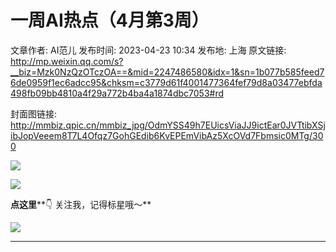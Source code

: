 # 一周AI热点（4月第3周）

文章作者: AI范儿
发布时间: 2023-04-23 10:34
发布地: 上海
原文链接: http://mp.weixin.qq.com/s?__biz=Mzk0NzQzOTczOA==&mid=2247486580&idx=1&sn=1b077b585feed76de0959f1ec6adcc95&chksm=c3779d61f4001477364fef79d8a03477ebfda498fb09bb4810a4f29a772b4ba4a1874dbc7053#rd

封面图链接: http://mmbiz.qpic.cn/mmbiz_jpg/OdmYSS49h7EUicsViaJJ9ictEar0JVTtibXSjibJopVeeem8T7L4Ofqz7GohGEdib6KvEPEmVibAz5XcOVd7Fbmsic0MTg/300

![](https://mmbiz.qpic.cn/mmbiz_jpg/OdmYSS49h7EUicsViaJJ9ictEar0JVTtibXS6iaKGUW2g0ZibtawpCuIwzmjhpBa3iaKlwmarxhvqLtb2eiaotDPTm8gRg/640?wx_fmt=jpeg)

![](https://mmbiz.qpic.cn/mmbiz_gif/OdmYSS49h7F0S5a6IEHm4EDrxNKiaiandCnqxBLAaDph1O4avicicvgnrYZiauJMm1z1aRzoss3uDVHf3LSRsBnn2Ag/640?wx_fmt=gif)

  

**点这里****👇 关注我，记得标星哦～‍‍‍**

![](https://mmbiz.qpic.cn/mmbiz_gif/OdmYSS49h7F0S5a6IEHm4EDrxNKiaiandC5Xnvq6YMsetb9021VP34jWzweMj1krPUI2ialBZKz78fOTsk4xOqDww/640?wx_fmt=gif)  

********

  

